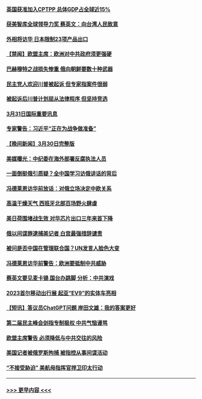 #### [英国获准加入CPTPP 总体GDP占全球近15%](../pages/prog202/a103680467.md?t=04010343) 
#### [获美智库全球领导力奖 蔡英文：向台湾人民致意](../pages/prog202/a103680463.md?t=04010343) 
#### [外相将访华 日本限制23项产品出口](../pages/prog202/a103680468.md?t=04010343) 
#### [【禁闻】欧盟主席：欧洲对中共政府须更强硬](../pages/prog202/a103680407.md?t=04010343) 
#### [巴赫穆特之战损失惨重 俄向朝鲜要数十种武器](../pages/prog202/a103680234.md?t=04010343) 
#### [民主党人欢迎川普被起诉 但专家指案件很弱](../pages/prog202/a103680228.md?t=04010343) 
#### [被起诉后川普计划屈从法律程序 但坚持竞选](../pages/prog202/a103680239.md?t=04010343) 
#### [3月31日国际重要讯息](../pages/prog202/a103680220.md?t=04010343) 
#### [专家警告：习近平“正在为战争做准备”](../pages/prog202/a103680127.md?t=04010343) 
#### [【晚间新闻】3月30日完整版](../pages/prog202/a103680062.md?t=04010343) 
#### [美媒曝光：中纪委在海外部署反腐执法人员](../pages/prog202/a103680070.md?t=04010343) 
#### [一面倒挺俄引质疑？全中国学习访俄讲话的背后](../pages/prog202/a103680073.md?t=04010343) 
#### [冯德莱恩访华前放话：对俄立场决定中欧关系](../pages/prog202/a103679965.md?t=04010343) 
#### [高温干燥天气 西班牙北部百场野火肆虐](../pages/prog202/a103679958.md?t=04010343) 
#### [美日荷围堵战生效 对华芯片出口三年来首下降](../pages/prog202/a103679957.md?t=04010343) 
#### [俄以间谍罪逮捕美记者 白宫最强措辞谴责](../pages/prog202/a103679955.md?t=04010343) 
#### [被问是否中国在管理联合国？UN发言人脸色大变](../pages/prog202/a103679877.md?t=04010343) 
#### [冯德莱恩访华前警告：欧洲要抵制中共威胁](../pages/prog202/a103679802.md?t=04010343) 
#### [蔡英文要见麦卡锡 国台办跳脚 分析：中共演戏](../pages/prog202/a103679806.md?t=04010343) 
#### [2023首尔移动出行展 起亚“EV9”的实体车亮相](../pages/prog202/a103679808.md?t=04010343) 
#### [【短讯】答议员ChatGPT问题 岸田文雄：我的答案更好](../pages/prog202/a103679803.md?t=04010343) 
#### [第二届民主峰会剑指专制极权 中共气恼谩骂](../pages/prog202/a103679760.md?t=04010343) 
#### [欧盟主席警告 必须降低与中共交往的风险](../pages/prog202/a103679686.md?t=04010343) 
#### [美国记者被俄罗斯拘捕 被指控从事间谍活动](../pages/prog202/a103679543.md?t=04010343) 
#### [“不接受胁迫” 美航母指挥官捍卫印太行动](../pages/prog202/a103679547.md?t=04010343) 

----
#### [ >>> 更早内容 <<< ](../indexes/prog202-earlier.md)

